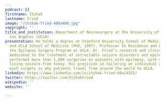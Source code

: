 ```yaml
---
podcast: []
firstname: Itzhak
lastname: Fried
image: "/itzhak-fried-400x400.jpg"
copyright: ''
title_and_institution: Department of Neurosurgery at the University of California,
  Los Angeles (UCLA)
presentation: He holds a degree at Stanford University School of Medicine (MD, 1985)
  and UCLA School of Medicine (PhD, 1997). Professor In Residence and Director of
  the Epilepsy Surgery Program at UCLA. Dr. Fried’s research and clinical work is
  dedicated to the treatment of intractable seizure disorders and epilepsy. He has
  performed more than 1,000 surgeries on patients with epilepsy, with many patients
  living seizure-free today. His precision in tailoring an individual approach to
  each surgery is why patients travel from around the world to UCLA.
linkedin: https://www.linkedin.com/in/itzhak-fried-98a14332/
twitter: https://twitter.com/ItzhakFried
wikipedia: ''
website: ''

---
```

